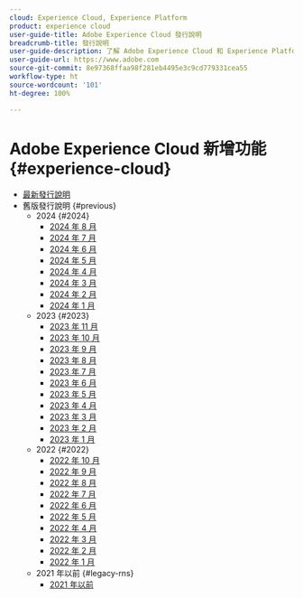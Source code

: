 ```yaml
---
cloud: Experience Cloud, Experience Platform
product: experience cloud
user-guide-title: Adobe Experience Cloud 發行說明
breadcrumb-title: 發行說明
user-guide-description: 了解 Adobe Experience Cloud 和 Experience Platform 的新功能、修正和重要注意事項。
user-guide-url: https://www.adobe.com
source-git-commit: 8e97368ffaa98f281eb4495e3c9cd779331cea55
workflow-type: ht
source-wordcount: '101'
ht-degree: 100%

---
```



# Adobe Experience Cloud 新增功能 {#experience-cloud}

+ [最新發行說明](current.md)
+ 舊版發行說明 {#previous}
   + 2024 {#2024}
      + [2024 年 8 月](c-legacy-releases/2024/09142023.md)
      + [2024 年 7 月](c-legacy-releases/2024/07172024.md)
      + [2024 年 6 月](c-legacy-releases/2024/06122024.md)
      + [2024 年 5 月](c-legacy-releases/2024/05152024.md)
      + [2024 年 4 月](c-legacy-releases/2024/04172024.md)
      + [2024 年 3 月](c-legacy-releases/2024/03132024.md)
      + [2024 年 2 月](c-legacy-releases/2024/02142024.md)
      + [2024 年 1 月](c-legacy-releases/2024/01112024.md)
   + 2023 {#2023}
      + [2023 年 11 月](c-legacy-releases/2023/10252023.md)
      + [2023 年 10 月](c-legacy-releases/2023/10042023.md)
      + [2023 年 9 月](c-legacy-releases/2023/09132023.md)
      + [2023 年 8 月](c-legacy-releases/2023/08092023.md)
      + [2023 年 7 月](c-legacy-releases/2023/07122023.md)
      + [2023 年 6 月](c-legacy-releases/2023/06072023.md)
      + [2023 年 5 月](c-legacy-releases/2023/05102023.md)
      + [2023 年 4 月](c-legacy-releases/2023/04122023.md)
      + [2023 年 3 月](c-legacy-releases/2023/03082023.md)
      + [2023 年 2 月](c-legacy-releases/2023/02082023.md)
      + [2023 年 1 月](c-legacy-releases/2023/01112023.md)
   + 2022 {#2022}
      + [2022 年 10 月](c-legacy-releases/2022/10052022.md)
      + [2022 年 9 月](c-legacy-releases/2022/09072022.md)
      + [2022 年 8 月](c-legacy-releases/2022/08172022.md)
      + [2022 年 7 月](c-legacy-releases/2022/07202022.md)
      + [2022 年 6 月](c-legacy-releases/2022/06152022.md)
      + [2022 年 5 月](c-legacy-releases/2022/05182022.md)
      + [2022 年 4 月](c-legacy-releases/2022/04202022.md)
      + [2022 年 3 月](c-legacy-releases/2022/03232022.md)
      + [2022 年 2 月](c-legacy-releases/2022/02162022.md)
      + [2022 年 1 月](c-legacy-releases/2022/01192022.md)
   + 2021 年以前 {#legacy-rns}
      + [2021 年以前](c-legacy-releases/2022-earlier.md)